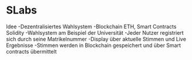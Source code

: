 # SLabs
Idee
-Dezentralisiertes Wahlsystem
-Blockchain ETH, Smart Contracts Solidity
-Wahlsystem am Beispiel der Universität
-Jeder Nutzer registriert sich durch seine Matrikelnummer
-Display über aktuelle Stimmen und Live Ergebnisse
-Stimmen werden in Blockchain gespeichert und über Smart contracts übermittelt
